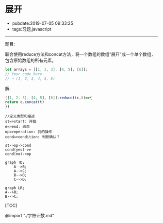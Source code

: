 # 展开

- pubdate:2019-07-05 09:33:25
- tags:习题,javascript

---

题目:

联合使用reduce方法和concat方法，将一个数组的数组“展开”成一个单个数组，包含原始数组的所有元素。

```javascript
let arrays = [[1, 2, 3], [4, 5], [6]];
// Your code here.
// → [1, 2, 3, 4, 5, 6]
```

解:

````javascript
[[1, 2, 3], [4, 5], [6]].reduce((c,t)=>{
return c.concat(t)
})
````

```flow
//定义类型和描述
st=>start: 开始
e=>end: 结束
op=>operation: 我的操作
cond=>condition: 判断确认？

st->op->cond
cond(yes)->e
cond(no)->op

```

```mermaid
graph TD;
    A-->B;
    A-->C;
    B-->D;
    C-->D;
```

```mermaid
graph LR;
A-->B;
B-->C;
```

[TOC]

@import "./字符计数.md"

